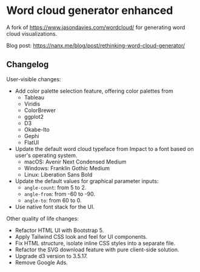 # Word cloud generator enhanced

A fork of <https://www.jasondavies.com/wordcloud/> for generating word cloud visualizations.

Blog post: <https://nanx.me/blog/post/rethinking-word-cloud-generator/>

## Changelog

User-visible changes:

- Add color palette selection feature, offering color palettes from
  - Tableau
  - Viridis
  - ColorBrewer
  - ggplot2
  - D3
  - Okabe-Ito
  - Gephi
  - FlatUI
- Update the default word cloud typeface from Impact to a font based on user's operating system.
  - macOS: Avenir Next Condensed Medium
  - Windows: Franklin Gothic Medium
  - Linux: Liberation Sans Bold
- Update the default values for graphical parameter inputs:
  - `angle-count`: from 5 to 2.
  - `angle-from`: from -60 to -90.
  - `angle-to`: from 60 to 0.
- Use native font stack for the UI.

Other quality of life changes:

- Refactor HTML UI with Bootstrap 5.
- Apply Tailwind CSS look and feel for UI components.
- Fix HTML structure, isolate inline CSS styles into a separate file.
- Refactor the SVG download feature with pure client-side solution.
- Upgrade d3 version to 3.5.17.
- Remove Google Ads.
